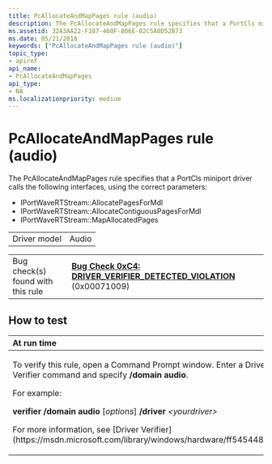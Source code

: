 ```yaml
---
title: PcAllocateAndMapPages rule (audio)
description: The PcAllocateAndMapPages rule specifies that a PortCls miniport driver calls the following interfaces, using the correct parameters IPortWaveRTStream AllocatePagesForMdlIPortWaveRTStream AllocateContiguousPagesForMdl IPortWaveRTStream MapAllocatedPages.
ms.assetid: 32A3AA22-F387-460F-806E-82C5A0D52B73
ms.date: 05/21/2018
keywords: ["PcAllocateAndMapPages rule (audio)"]
topic_type:
- apiref
api_name:
- PcAllocateAndMapPages
api_type:
- NA
ms.localizationpriority: medium
---
```


# PcAllocateAndMapPages rule (audio)


The PcAllocateAndMapPages rule specifies that a PortCls miniport driver calls the following interfaces, using the correct parameters:

-   IPortWaveRTStream::AllocatePagesForMdl
-   IPortWaveRTStream::AllocateContiguousPagesForMdl
-   IPortWaveRTStream::MapAllocatedPages

|              |       |
|--------------|-------|
| Driver model | Audio |

|                                   |                                                                                                                                       |
|-----------------------------------|---------------------------------------------------------------------------------------------------------------------------------------|
| Bug check(s) found with this rule | [**Bug Check 0xC4: DRIVER\_VERIFIER\_DETECTED\_VIOLATION**](https://msdn.microsoft.com/library/windows/hardware/ff560187) (0x00071009) |

How to test
-----------

<table>
<colgroup>
<col width="100%" />
</colgroup>
<thead>
<tr class="header">
<th align="left">At run time</th>
</tr>
</thead>
<tbody>
<tr class="odd">
<td align="left"><p>To verify this rule, open a Command Prompt window. Enter a Driver Verifier command and specify <strong>/domain audio</strong>.</p>
<p>For example:</p>
<p><strong>verifier /domain audio</strong> [<em>options</em>] <strong>/driver</strong> <em>&lt;yourdriver&gt;</em></p>
<p>For more information, see [Driver Verifier](https://msdn.microsoft.com/library/windows/hardware/ff545448).</p></td>
</tr>
</tbody>
</table>

 

 

 





